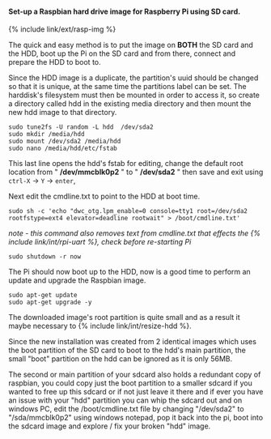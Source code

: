 #### Set-up a Raspbian hard drive image for Raspberry Pi using SD card.

{% include link/ext/rasp-img %}

The quick and easy method is to put the image on **BOTH** the SD card and the HDD, boot up the Pi on the SD card and from there, connect and prepare the HDD to boot to.

Since the HDD image is a duplicate, the partition's uuid should be changed so that it is unique, at the same time the partitions label can be set. The harddisk's filesystem must then be mounted in order to access it, so create a directory  called hdd in the existing media directory and then mount the new hdd image to that directory.

    sudo tune2fs -U random -L hdd  /dev/sda2
    sudo mkdir /media/hdd
    sudo mount /dev/sda2 /media/hdd
    sudo nano /media/hdd/etc/fstab

This last line opens the hdd's fstab for editing, change the default root location from " **/dev/mmcblk0p2** " to " **/dev/sda2** " then save and exit using `ctrl-X` -> `Y` -> `enter`,

Next edit the cmdline.txt to point to the HDD at boot time.

    sudo sh -c 'echo "dwc_otg.lpm_enable=0 console=tty1 root=/dev/sda2 rootfstype=ext4 elevator=deadline rootwait" > /boot/cmdline.txt'

*note - this command also removes text from cmdline.txt that effects the {% include link/int/rpi-uart %}, check before re-starting Pi*    
    
    sudo shutdown -r now

The Pi should now boot up to the HDD, now is a good time to perform an update and upgrade the Raspbian image.

    sudo apt-get update
    sudo apt-get upgrade -y

The downloaded image's root partition is quite small and as a result it maybe necessary to {% include link/int/resize-hdd %}.

Since the new installation was created from 2 identical images which uses the boot partition of the SD card to boot to the hdd's main partition, the small "boot" partition on the hdd can be ignored as it is only 56MB.

The second or main partition of your sdcard also holds a redundant copy of raspbian, you could copy just the boot partition to a smaller sdcard if you wanted to free up this sdcard or if not just leave it there and if ever you have an issue with your "hdd" partition you can whip the sdcard out and on windows PC, edit the /boot/cmdline.txt file by changing "/dev/sda2" to "/sda/mmcblk0p2" using windows notepad, pop it back into the pi, boot into the sdcard image and explore / fix your broken "hdd" image.

